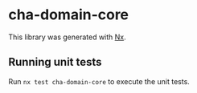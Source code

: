 # cha-domain-core

This library was generated with [Nx](https://nx.dev).

## Running unit tests

Run `nx test cha-domain-core` to execute the unit tests.
